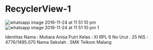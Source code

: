 # RecyclerView-1

![whatsapp image 2016-11-24 at 11 51 10 pm](https://cloud.githubusercontent.com/assets/22170430/20606282/7dca44cc-b2a2-11e6-9ee6-fb1999ff1909.jpeg)
![whatsapp image 2016-11-24 at 11 51 10 pm 1](https://cloud.githubusercontent.com/assets/22170430/20606281/7dc96e12-b2a2-11e6-818b-103b9079a71b.jpeg)

Identitas Nama : Mutiara Anisa Putri 
Kelas : XI RPL 6 
No Urut : 25 
NIS : 4776/1495.070 
Nama Sekolah : SMK Telkom Malang
